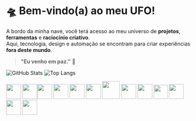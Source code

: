 # 🛸 Bem-vindo(a) ao meu UFO!

A bordo da minha nave, você terá acesso ao meu universo de **projetos**, **ferramentas** e **raciocínio criativo**.  
Aqui, tecnologia, design e automação se encontram para criar experiências **fora deste mundo**.

> **"Eu venho em paz."** 🖖



![GitHub Stats](https://github-readme-stats.vercel.app/api?username=oviniweb&theme=transparent&bg_color=0D1117&border_color=0D1117&show_icons=true&icon_color=51D1F2&title_color=F8DF3A&text_color=E4E3E5)
![Top Langs](https://github-readme-stats-git-masterrstaa-rickstaa.vercel.app/api/top-langs/?username=oviniweb&layout=compact&bg_color=0D1117&border_color=0D1117&title_color=F8DF3A&text_color=E4E3E5)

<img width="40" src="https://cdn.jsdelivr.net/gh/devicons/devicon@latest/icons/javascript/javascript-plain.svg" /> <img width="40" src="https://cdn.jsdelivr.net/gh/devicons/devicon@latest/icons/typescript/typescript-plain.svg" /><img width="40" src="https://cdn.jsdelivr.net/gh/devicons/devicon@latest/icons/python/python-original.svg" /> <img width="40" src="https://cdn.jsdelivr.net/gh/devicons/devicon@latest/icons/nodejs/nodejs-line.svg" />
<img width="40" src="https://cdn.jsdelivr.net/gh/devicons/devicon@latest/icons/vuejs/vuejs-original.svg" /> <img  width="40" src="https://cdn.jsdelivr.net/gh/devicons/devicon@latest/icons/svelte/svelte-original.svg" />
<img width="48" src="https://cdn.jsdelivr.net/gh/devicons/devicon@latest/icons/angular/angular-original.svg" />
<img width="40" src="https://cdn.jsdelivr.net/gh/devicons/devicon@latest/icons/figma/figma-original.svg" />
<img width="40" src="https://cdn.jsdelivr.net/gh/devicons/devicon@latest/icons/docker/docker-plain.svg" /> 
<img width="38" src="https://cdn.jsdelivr.net/gh/devicons/devicon@latest/icons/kubernetes/kubernetes-plain.svg" />
<img width="40" src="https://cdn.jsdelivr.net/gh/devicons/devicon@latest/icons/git/git-plain.svg" />
<img width="40" src="https://cdn.jsdelivr.net/gh/devicons/devicon@latest/icons/sass/sass-original.svg" />
<img width="40" src="https://cdn.jsdelivr.net/gh/devicons/devicon@latest/icons/tailwindcss/tailwindcss-original.svg" />     
          
          
          
          
          
          
          
          
          
          
